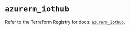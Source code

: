 # `azurerm_iothub`

Refer to the Terraform Registry for docs: [`azurerm_iothub`](https://registry.terraform.io/providers/hashicorp/azurerm/4.40.0/docs/resources/iothub).
